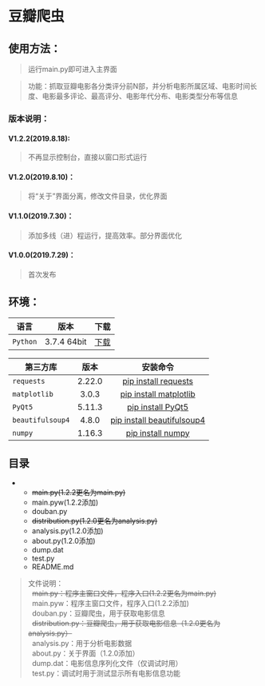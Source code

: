 # 豆瓣爬虫
## 使用方法：
> 运行main.py即可进入主界面

> 功能：抓取豆瓣电影各分类评分前N部，并分析电影所属区域、电影时间长度、电影最多评论、最高评分、电影年代分布、电影类型分布等信息

### 版本说明：
#### V1.2.2(2019.8.18):
> 不再显示控制台，直接以窗口形式运行
#### V1.2.0(2019.8.10)：
> 将“关于”界面分离，修改文件目录，优化界面

#### V1.1.0(2019.7.30)：
> 添加多线（进）程运行，提高效率。部分界面优化

#### V1.0.0(2019.7.29)：
> 首次发布

## 环境：

| 语言       | 版本   |  下载  |
| --------  | :-----:  |  :----:  |
| `Python`  |  3.7.4 64bit  | [下载](https://www.python.org/downloads/release/python-374/ "下载") |


| 第三方库    | 版本   |  安装命令  |
| --------   | :-----:  |  :----:  |
| `requests`  |  2.22.0  | [pip install requests](https://pypi.org/project/requests/ "pip install requests") |
| `matplotlib` |  3.0.3  | [pip install matplotlib](https://pypi.org/project/matplotlib/ "pip install matplotlib") |
| `PyQt5` | 5.11.3 | [pip install PyQt5](https://pypi.org/project/PyQt5/ "pip install PyQt5") |
| `beautifulsoup4` | 4.8.0 | [pip install beautifulsoup4](https://pypi.org/project/beautifulsoup4/ "pip install beautifulsoup4") |
| `numpy` |  1.16.3  | [pip install numpy](https://pypi.org/project/numpy/ "pip install numpy")  |

## 目录
- 
    - <s>main.py(1.2.2更名为main.py)</s>
    - main.pyw(1.2.2添加)
    - douban.py
    - <s>distribution.py(1.2.0更名为analysis.py)</s>
    - analysis.py(1.2.0添加)
    - about.py(1.2.0添加)
    - dump.dat
    - test.py
    - README.md
> 文件说明： <br/>
&nbsp;&nbsp;<s>main.py：程序主窗口文件，程序入口(1.2.2更名为main.py)</s><br/>
&nbsp;&nbsp;main.pyw：程序主窗口文件，程序入口(1.2.2添加)<br/>
&nbsp;&nbsp;douban.py：豆瓣爬虫，用于获取电影信息<br/>
&nbsp;&nbsp;<s>distribution.py：豆瓣爬虫，用于获取电影信息（1.2.0更名为analysis.py）</s><br/>
&nbsp;&nbsp;analysis.py：用于分析电影数据<br/>
&nbsp;&nbsp;about.py：关于界面（1.2.0添加）<br/>
&nbsp;&nbsp;dump.dat：电影信息序列化文件（仅调试时用）<br/>
&nbsp;&nbsp;test.py：调试时用于测试显示所有电影信息功能
    